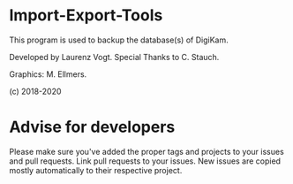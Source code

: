 # Import-Export-Tools
This program is used to backup the database(s) of DigiKam.

Developed by Laurenz Vogt.
Special Thanks to C. Stauch.

Graphics: M. Ellmers.

(c) 2018-2020

# Advise for developers
Please make sure you've added the proper tags and projects to your issues and pull requests. 
Link pull requests to your issues.
New issues are copied mostly automatically to their respective project.
